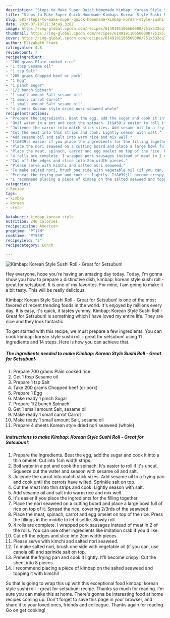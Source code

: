 ```yaml
---
description: "Steps to Make Super Quick Homemade Kimbap: Korean Style Sushi Roll - Great for Setsubun!"
title: "Steps to Make Super Quick Homemade Kimbap: Korean Style Sushi Roll - Great for Setsubun!"
slug: 681-steps-to-make-super-quick-homemade-kimbap-korean-style-sushi-roll-great-for-setsubun
date: 2020-07-10T21:34:49.328Z
image: https://img-global.cpcdn.com/recipes/6149191106560000/751x532cq70/kimbap-korean-style-sushi-roll-great-for-setsubun-recipe-main-photo.jpg
thumbnail: https://img-global.cpcdn.com/recipes/6149191106560000/751x532cq70/kimbap-korean-style-sushi-roll-great-for-setsubun-recipe-main-photo.jpg
cover: https://img-global.cpcdn.com/recipes/6149191106560000/751x532cq70/kimbap-korean-style-sushi-roll-great-for-setsubun-recipe-main-photo.jpg
author: Elizabeth Frank
ratingvalue: 4.8
reviewcount: 7
recipeingredient:
- "700 grams Plain cooked rice"
- "1 tbsp Sesame oil"
- "1 tsp Salt"
- "200 grams Chopped beef or pork"
- "1 Egg"
- "1 pinch Sugar"
- "1/2 bunch Spinach"
- "1 small amount Salt sesame oil"
- "1 small carrot Carrot"
- "1 small amount Salt sesame oil"
- "4 sheets Korean style dried nori seaweed whole"
recipeinstructions:
- "Prepare the ingredients. Beat the egg, add the sugar and cook it into a thin omelet. Cut into 1cm width strips."
- "Boil water in a pot and cook the spinach. It&#39;s easier to roll if it&#39;s uncut. Squeeze out the water and season with sesame oil and salt."
- "Julienne the carrot into match stick sizes. Add sesame oil to a frying pan and cook until the carrots have wilted. Sprinkle salt on top."
- "Cut the meat into thin strips and cook. Lightly season with salt."
- "Add sesame oil and salt into warm rice and mix well."
- "It&#39;s easier if you place the ingredients for the filling together."
- "Place the nori seaweed on a cutting board and place a large bowl full of rice on top of it. Spread the rice, covering 2/3rds of the seaweed."
- "Place the meat, spinach, carrot and egg omelet on top of the rice. Press the fillings in the middle to let it settle. Slowly roll."
- "4 rolls are complete. I wrapped pork sausages instead of meat in 2 of the rolls. You can use other ingredients  like imitation crab if you&#39;d like."
- "Cut off the edges and slice into 2cm width pieces."
- "Please serve with kimchi and salted nori seaweed."
- "To make salted nori, brush one side with vegetable oil (if you can, use canola oil) and sprinkle salt on top."
- "Preheat the frying pan and cook it lightly. It&#39;ll become crispy! Cut the sheet into 8 pieces."
- "I recommend placing a piece of kimbap on the salted seaweed and topping it with kimchi!"
categories:
- Recipe
tags:
- kimbap
- korean
- style

katakunci: kimbap korean style 
nutrition: 246 calories
recipecuisine: American
preptime: "PT17M"
cooktime: "PT55M"
recipeyield: "2"
recipecategory: Lunch

---
```



![Kimbap: Korean Style Sushi Roll - Great for Setsubun!](https://img-global.cpcdn.com/recipes/6149191106560000/751x532cq70/kimbap-korean-style-sushi-roll-great-for-setsubun-recipe-main-photo.jpg)

Hey everyone, hope you're having an amazing day today. Today, I'm gonna show you how to prepare a distinctive dish, kimbap: korean style sushi roll - great for setsubun!. It is one of my favorites. For mine, I am going to make it a bit tasty. This will be really delicious.

Kimbap: Korean Style Sushi Roll - Great for Setsubun! is one of the most favored of recent trending foods in the world. It's enjoyed by millions every day. It is easy, it's quick, it tastes yummy. Kimbap: Korean Style Sushi Roll - Great for Setsubun! is something which I have loved my entire life. They are nice and they look fantastic.




To get started with this recipe, we must prepare a few ingredients. You can cook kimbap: korean style sushi roll - great for setsubun! using 11 ingredients and 14 steps. Here is how you can achieve that.

<!--inarticleads1-->

##### The ingredients needed to make Kimbap: Korean Style Sushi Roll - Great for Setsubun!:

1. Prepare 700 grams Plain cooked rice
1. Get 1 tbsp Sesame oil
1. Prepare 1 tsp Salt
1. Take 200 grams Chopped beef (or pork)
1. Prepare 1 Egg
1. Make ready 1 pinch Sugar
1. Prepare 1/2 bunch Spinach
1. Get 1 small amount Salt, sesame oil
1. Make ready 1 small carrot Carrot
1. Make ready 1 small amount Salt, sesame oil
1. Prepare 4 sheets Korean style dried nori seaweed (whole)




<!--inarticleads2-->

##### Instructions to make Kimbap: Korean Style Sushi Roll - Great for Setsubun!:

1. Prepare the ingredients. Beat the egg, add the sugar and cook it into a thin omelet. Cut into 1cm width strips.
1. Boil water in a pot and cook the spinach. It&#39;s easier to roll if it&#39;s uncut. Squeeze out the water and season with sesame oil and salt.
1. Julienne the carrot into match stick sizes. Add sesame oil to a frying pan and cook until the carrots have wilted. Sprinkle salt on top.
1. Cut the meat into thin strips and cook. Lightly season with salt.
1. Add sesame oil and salt into warm rice and mix well.
1. It&#39;s easier if you place the ingredients for the filling together.
1. Place the nori seaweed on a cutting board and place a large bowl full of rice on top of it. Spread the rice, covering 2/3rds of the seaweed.
1. Place the meat, spinach, carrot and egg omelet on top of the rice. Press the fillings in the middle to let it settle. Slowly roll.
1. 4 rolls are complete. I wrapped pork sausages instead of meat in 2 of the rolls. You can use other ingredients  like imitation crab if you&#39;d like.
1. Cut off the edges and slice into 2cm width pieces.
1. Please serve with kimchi and salted nori seaweed.
1. To make salted nori, brush one side with vegetable oil (if you can, use canola oil) and sprinkle salt on top.
1. Preheat the frying pan and cook it lightly. It&#39;ll become crispy! Cut the sheet into 8 pieces.
1. I recommend placing a piece of kimbap on the salted seaweed and topping it with kimchi!




So that is going to wrap this up with this exceptional food kimbap: korean style sushi roll - great for setsubun! recipe. Thanks so much for reading. I'm sure you can make this at home. There's gonna be interesting food at home recipes coming up. Don't forget to save this page in your browser, and share it to your loved ones, friends and colleague. Thanks again for reading. Go on get cooking!
